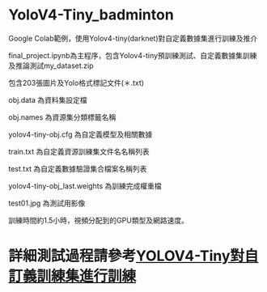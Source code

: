 # YoloV4-Tiny_badminton
Google Colab範例，使用Yolov4-tiny(darknet)對自定義數據集進行訓練及推介

final_project.ipynb為主程序，包含Yolov4-tiny預訓練測試、自定義數據集訓練及推論測試my_dataset.zip

包含203張圖片及Yolo格式標記文件(＊.txt)

obj.data 為資料集設定檔

obj.names 為資源集分類標籤名稱

yolov4-tiny-obj.cfg 為自定義模型及相關數據

train.txt 為自定義資源訓練集文件名名稱列表

test.txt 為自定義數據驗證集合檔案名稱列表

yolov4-tiny-obj_last.weights 為訓練完成權重檔

test01.jpg 為測試用影像

訓練時間約1.5小時，視頻分配到的GPU類型及網路速度。
# 詳細測試過程請參考[YOLOV4-Tiny對自訂義訓練集進行訓練](https://colab.research.google.com/drive/1F2INOW8LR1a19CRNkeavrG5xRqfUfDbP?usp=sharing)